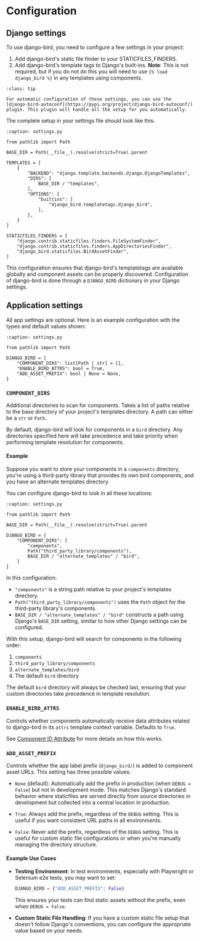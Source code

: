 # Configuration

## Django settings

To use django-bird, you need to configure a few settings in your project:

1. Add django-bird's static file finder to your STATICFILES_FINDERS.
2. Add django-bird's template tags to Django's built-ins. **Note**: This is not required, but if you do not do this you will need to use `{% load django_bird %}` in any templates using components.

```{admonition} Auto Configuration
:class: tip

For automatic configuration of these settings, you can use the [django-bird-autoconf](https://pypi.org/project/django-bird-autoconf/) plugin. This plugin will handle all the setup for you automatically.
```

The complete setup in your settings file should look like this:

```{code-block} python
:caption: settings.py

from pathlib import Path

BASE_DIR = Path(__file__).resolve(strict=True).parent

TEMPLATES = [
    {
        "BACKEND": "django.template.backends.django.DjangoTemplates",
        "DIRS": [
            BASE_DIR / "templates",
        ],
        "OPTIONS": {
            "builtins": [
                "django_bird.templatetags.django_bird",
            ],
        },
    }
]

STATICFILES_FINDERS = [
    "django.contrib.staticfiles.finders.FileSystemFinder",
    "django.contrib.staticfiles.finders.AppDirectoriesFinder",
    "django_bird.staticfiles.BirdAssetFinder",
]
```

This configuration ensures that django-bird's templatetags are available globally and component assets can be properly discovered.
Configuration of django-bird is done through a `DJANGO_BIRD` dictionary in your Django settings.

## Application settings

All app settings are optional. Here is an example configuration with the types and default values shown:

```{code-block} python
:caption: settings.py

from pathlib import Path

DJANGO_BIRD = {
    "COMPONENT_DIRS": list[Path | str] = [],
    "ENABLE_BIRD_ATTRS": bool = True,
    "ADD_ASSET_PREFIX": bool | None = None,
}
```

### `COMPONENT_DIRS`

Additional directories to scan for components. Takes a list of paths relative to the base directory of your project's templates directory. A path can either be a `str` or `Path`.

By default, django-bird will look for components in a `bird` directory. Any directories specified here will take precedence and take priority when performing template resolution for components.

#### Example

Suppose you want to store your components in a `components` directory, you're using a third-party library that provides its own bird components, and you have an alternate templates directory.

You can configure django-bird to look in all these locations:

```{code-block} python
:caption: settings.py

from pathlib import Path

BASE_DIR = Path(__file__).resolve(strict=True).parent

DJANGO_BIRD = {
    "COMPONENT_DIRS": [
        "components",
        Path("third_party_library/components"),
        BASE_DIR / "alternate_templates" / "bird",
    ]
}
```

In this configuration:

- `"components"` is a string path relative to your project's templates directory.
- `Path("third_party_library/components")` uses the `Path` object for the third-party library's components.
- `BASE_DIR / "alternate_templates" / "bird"` constructs a path using Django's `BASE_DIR` setting, similar to how other Django settings can be configured.

With this setup, django-bird will search for components in the following order:

1. `components`
2. `third_party_library/components`
3. `alternate_templates/bird`
4. The default `bird` directory

The default `bird` directory will always be checked last, ensuring that your custom directories take precedence in template resolution.


### `ENABLE_BIRD_ATTRS`

Controls whether components automatically receive data attributes related to django-bird in its `attrs` template context variable. Defaults to `True`.

See [Component ID Attribute](params.md#component-id-attribute) for more details on how this works.

### `ADD_ASSET_PREFIX`

Controls whether the app label prefix (`django_bird/`) is added to component asset URLs. This setting has three possible values:

- `None` (default): Automatically add the prefix in production (when `DEBUG = False`) but not in development mode. This matches Django's standard behavior where staticfiles are served directly from source directories in development but collected into a central location in production.

- `True`: Always add the prefix, regardless of the `DEBUG` setting. This is useful if you want consistent URL paths in all environments.

- `False`: Never add the prefix, regardless of the `DEBUG` setting. This is useful for custom static file configurations or when you're manually managing the directory structure.

#### Example Use Cases

- **Testing Environment**: In test environments, especially with Playwright or Selenium e2e tests, you may want to set:

  ```python
  DJANGO_BIRD = {"ADD_ASSET_PREFIX": False}
  ```

  This ensures your tests can find static assets without the prefix, even when `DEBUG = False`.

- **Custom Static File Handling**: If you have a custom static file setup that doesn't follow Django's conventions, you can configure the appropriate value based on your needs.
